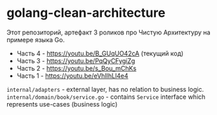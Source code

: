 # golang-clean-architecture

Этот репозиторий, артефакт 3 роликов про Чистую Архитектуру на примере языка Go.

- Часть 4 - https://youtu.be/B_GUqUO42cA (текущий код)
- Часть 3 - https://youtu.be/PqQyCFygiZg
- Часть 2 - https://youtu.be/s_Bou_mChKs
- Часть 1 - https://youtu.be/eVhIlhLl4e4

`internal/adapters` - external layer, has no relation to business logic.
`internal/domain/book/service.go` - contains `Service` interface which represents use-cases (business logic)

